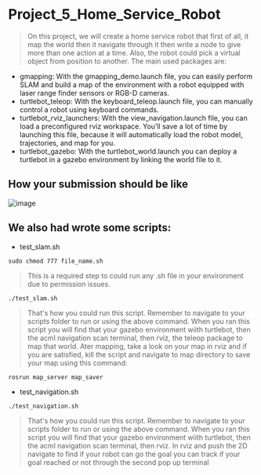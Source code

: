 # Project_5_Home_Service_Robot
> On this project, we will create a home service robot that first of all, it map the world then it navigate through it then write a node to give more than one action at a time. Also, the robot could pick a virtual object from position to another.
> The main used packages are:
*  gmapping: With the gmapping_demo.launch file, you can easily perform SLAM and build a map of the environment with a robot equipped with laser range finder sensors or RGB-D cameras.
* turtlebot_teleop: With the keyboard_teleop.launch file, you can manually control a robot using keyboard commands.
* turtlebot_rviz_launchers: With the view_navigation.launch file, you can load a preconfigured rviz workspace. You’ll save a lot of time by launching this file, because it will  automatically load the robot model, trajectories, and map for you.
* turtlebot_gazebo: With the turtlebot_world.launch you can deploy a turtlebot in a gazebo environment by linking the world file to it.
## How your submission should be like
![image](https://user-images.githubusercontent.com/42812924/113694035-8ba25380-96cf-11eb-963b-adac7d5f2156.png)

## We also had wrote some scripts:
* test_slam.sh
```
sudo chmod 777 file_name.sh
```
> This is a required step to could run any .sh file in your environment due to permission issues.

```
./test_slam.sh
```
> That's how you could run this script. Remember to navigate to your scripts folder to run or using the above command. When you ran this script you will find that your gazebo environment wiith turtlebot, then the acml navigation scan terminal, then rviz, the teleop package to map that world. Ater mapping, take a look on your map in rviz and if you are satisfied, kill the script and navigate to map directory to save your map using this command:
```
rosrun map_server map_saver
```
* test_navigation.sh

```
./test_navigation.sh
```
> That's how you could run this script. Remember to navigate to your scripts folder to run or using the above command. When you ran this script you will find that your gazebo environment wiith turtlebot, then the acml navigation scan terminal, then rviz. In rviz and push the 2D navigate to find if your robot can go the goal you can track if your goal reached or not through the second pop up terminal
